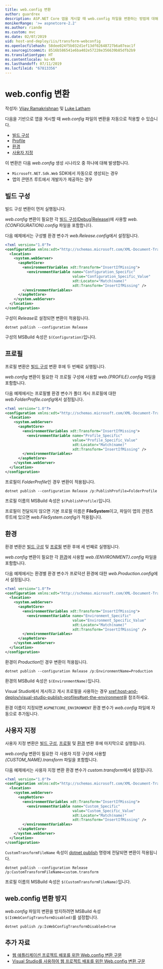 ```yaml
---
title: web.config 변환
author: guardrex
description: ASP.NET Core 앱을 게시할 때 web.config 파일을 변환하는 방법에 대해 알아봅니다.
monikerRange: '>= aspnetcore-2.2'
ms.author: riande
ms.custom: mvc
ms.date: 02/07/2019
uid: host-and-deploy/iis/transform-webconfig
ms.openlocfilehash: 58dee024f5b032d1ef13df02648727b6a07eac1f
ms.sourcegitcommit: 8516b586541e6ba402e57228e356639b85dfb2b9
ms.translationtype: HT
ms.contentlocale: ko-KR
ms.lasthandoff: 07/11/2019
ms.locfileid: "67813356"
---
```

# <a name="transform-webconfig"></a>web.config 변환

작성자: [Vijay Ramakrishnan](https://github.com/vijayrkn) 및 [Luke Latham](https://github.com/guardrex)

다음을 기반으로 앱을 게시할 때 *web.config* 파일의 변환을 자동으로 적용할 수 있습니다.

* [빌드 구성](#build-configuration)
* [Profile](#profile)
* [환경](#environment)
* [사용자 지정](#custom)

이 변환은 다음 *web.config* 생성 시나리오 중 하나에 대해 발생합니다.

* `Microsoft.NET.Sdk.Web` SDK에서 자동으로 생성되는 경우
* 앱의 콘텐츠 루트에서 개발자가 제공하는 경우

## <a name="build-configuration"></a>빌드 구성

빌드 구성 변환이 먼저 실행됩니다.

*web.config* 변환이 필요한 각 [빌드 구성(Debug|Release)](/dotnet/core/tools/dotnet-publish#options)에 사용할 *web.{CONFIGURATION}.config* 파일을 포함합니다.

다음 예제에서는 구성별 환경 변수가 *web.Release.config*에서 설정됩니다.

```xml
<?xml version="1.0"?>
<configuration xmlns:xdt="http://schemas.microsoft.com/XML-Document-Transform">
  <location>
    <system.webServer>
      <aspNetCore>
        <environmentVariables xdt:Transform="InsertIfMissing">
          <environmentVariable name="Configuration_Specific" 
                               value="Configuration_Specific_Value" 
                               xdt:Locator="Match(name)" 
                               xdt:Transform="InsertIfMissing" />
        </environmentVariables>
      </aspNetCore>
    </system.webServer>
  </location>
</configuration>
```

구성이 *Release*로 설정되면 변환이 적용됩니다.

```console
dotnet publish --configuration Release
```

구성의 MSBuild 속성은 `$(Configuration)`입니다.

## <a name="profile"></a>프로필

프로필 변환은 [빌드 구성](#build-configuration) 변환 후에 두 번째로 실행됩니다.

*web.config* 변환이 필요한 각 프로필 구성에 사용할 *web.{PROFILE}.config* 파일을 포함합니다.

다음 예제에서는 프로필별 환경 변수가 폴더 게시 프로필에 대한 *web.FolderProfile.config*에서 설정됩니다.

```xml
<?xml version="1.0"?>
<configuration xmlns:xdt="http://schemas.microsoft.com/XML-Document-Transform">
  <location>
    <system.webServer>
      <aspNetCore>
        <environmentVariables xdt:Transform="InsertIfMissing">
          <environmentVariable name="Profile_Specific" 
                               value="Profile_Specific_Value" 
                               xdt:Locator="Match(name)" 
                               xdt:Transform="InsertIfMissing" />
        </environmentVariables>
      </aspNetCore>
    </system.webServer>
  </location>
</configuration>
```

프로필이 *FolderProfile*인 경우 변환이 적용됩니다.

```console
dotnet publish --configuration Release /p:PublishProfile=FolderProfile
```

프로필 이름의 MSBuild 속성은 `$(PublishProfile)`입니다.

프로필이 전달되지 않으면 기본 프로필 이름은 **FileSystem**이고, 파일이 앱의 콘텐츠 루트에 있으면 *web.FileSystem.config*가 적용됩니다.

## <a name="environment"></a>환경

환경 변환은 [빌드 구성](#build-configuration) 및 [프로필](#profile) 변환 후에 세 번째로 실행됩니다.

*web.config* 변환이 필요한 각 [환경](xref:fundamentals/environments)에 사용할 *web.{ENVIRONMENT}.config* 파일을 포함합니다.

다음 예제에서는 환경별 환경 변수가 프로덕션 환경에 대한 *web.Production.config*에서 설정됩니다.

```xml
<?xml version="1.0"?>
<configuration xmlns:xdt="http://schemas.microsoft.com/XML-Document-Transform">
  <location>
    <system.webServer>
      <aspNetCore>
        <environmentVariables xdt:Transform="InsertIfMissing">
          <environmentVariable name="Environment_Specific" 
                               value="Environment_Specific_Value" 
                               xdt:Locator="Match(name)" 
                               xdt:Transform="InsertIfMissing" />
        </environmentVariables>
      </aspNetCore>
    </system.webServer>
  </location>
</configuration>
```

환경이 *Production*인 경우 변환이 적용됩니다.

```console
dotnet publish --configuration Release /p:EnvironmentName=Production
```

환경의 MSBuild 속성은 `$(EnvironmentName)`입니다.

Visual Studio에서 게시하고 게시 프로필을 사용하는 경우 <xref:host-and-deploy/visual-studio-publish-profiles#set-the-environment>을 참조하세요.

환경 이름이 지정되면 `ASPNETCORE_ENVIRONMENT` 환경 변수가 *web.config* 파일에 자동으로 추가됩니다.

## <a name="custom"></a>사용자 지정

사용자 지정 변환은 [빌드 구성](#build-configuration), [프로필](#profile) 및 [환경](#environment) 변환 후에 마지막으로 실행됩니다.

*web.config* 변환이 필요한 각 사용자 지정 구성에 사용할 *{CUSTOM_NAME}.transform* 파일을 포함합니다.

다음 예제에서는 사용자 지정 변환 환경 변수가 *custom.transform*에서 설정됩니다.

```xml
<?xml version="1.0"?>
<configuration xmlns:xdt="http://schemas.microsoft.com/XML-Document-Transform">
  <location>
    <system.webServer>
      <aspNetCore>
        <environmentVariables xdt:Transform="InsertIfMissing">
          <environmentVariable name="Custom_Specific" 
                               value="Custom_Specific_Value" 
                               xdt:Locator="Match(name)" 
                               xdt:Transform="InsertIfMissing" />
        </environmentVariables>
      </aspNetCore>
    </system.webServer>
  </location>
</configuration>
```

`CustomTransformFileName` 속성이 [dotnet publish](/dotnet/core/tools/dotnet-publish) 명령에 전달되면 변환이 적용됩니다.

```console
dotnet publish --configuration Release /p:CustomTransformFileName=custom.transform
```

프로필 이름의 MSBuild 속성은 `$(CustomTransformFileName)`입니다.

## <a name="prevent-webconfig-transformation"></a>web.config 변환 방지

*web.config* 파일의 변환을 방지하려면 MSBuild 속성 `$(IsWebConfigTransformDisabled)`를 설정합니다.

```console
dotnet publish /p:IsWebConfigTransformDisabled=true
```

## <a name="additional-resources"></a>추가 자료

* [웹 애플리케이션 프로젝트 배포를 위한 Web.config 변환 구문](https://go.microsoft.com/fwlink/?LinkId=301874)
* [Visual Studio를 사용하여 웹 프로젝트 배포를 위한 Web.config 변환 구문](https://docs.microsoft.com/previous-versions/aspnet/dd465326(v=vs.110))
